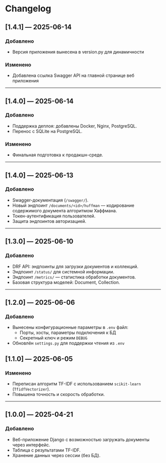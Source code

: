 # Changelog

## [1.4.1] — 2025-06-14
### Добавлено
- Версия приложения вынесена в version.py для динамичности

### Изменено
- Добавлена ссылка Swagger API на главной странице веб приложения 

---

## [1.4.0] — 2025-06-14
### Добавлено
- Поддержка деплоя: добавлены Docker, Nginx, PostgreSQL.
- Перенос с SQLite на PostgreSQL.

### Изменено
- Финальная подготовка к продакшн-среде.

---

## [1.4.0] — 2025-06-13
### Добавлено
- Swagger-документация (`/swagger/`).
- Новый эндпоинт `/documents/<id>/huffman` — кодирование содержимого документа алгоритмом Хаффмана.
- Токен-аутентификация пользователей.
- Защита эндпоинтов авторизацией.

---

## [1.3.0] — 2025-06-10
### Добавлено
- DRF API: эндпоинты для загрузки документов и коллекций.
- Эндпоинт `/status/` для системной информации.
- Эндпоинт `/metrics/` — статистика обработки документов.
- Базовая структура моделей: Document, Collection.

---

## [1.2.0] — 2025-06-06
### Добавлено
- Вынесены конфигурационные параметры в `.env` файл:
  - Порты, хосты, параметры подключения к БД
  - Секретный ключ и режим `DEBUG`
- Обновлён `settings.py` для поддержки чтения из `.env`

## [1.1.0] — 2025-06-05
### Изменено
- Переписан алгоритм TF-IDF с использованием `scikit-learn` (`TfidfVectorizer`).
- Повышена точность и скорость обработки.

---

## [1.0.0] — 2025-04-21
### Добавлено
- Веб-приложение Django с возможностью загружать документы через интерфейс.
- Таблица с результатами TF-IDF.
- Хранение данных через сессии (без БД).
